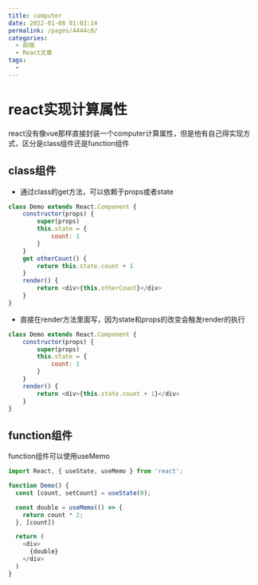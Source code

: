 ```yaml
---
title: computer
date: 2022-01-08 01:03:14
permalink: /pages/4444c0/
categories: 
  - 前端
  - React文章
tags: 
  - 
---
```


# react实现计算属性

react没有像vue那样直接封装一个computer计算属性，但是他有自己得实现方式，区分是class组件还是function组件

## class组件

* 通过class的get方法，可以依赖于props或者state

```js
class Demo extends React.Component {
    constructor(props) {
        super(props)
        this.state = {
            count: 1
        }
    }
    get otherCount() {
        return this.state.count + 1
    }
    render() {
        return <div>{this.otherCount}</div>
    }
}
```

* 直接在render方法里面写，因为state和props的改变会触发render的执行

```js
class Demo extends React.Component {
    constructor(props) {
        super(props)
        this.state = {
            count: 1
        }
    }
    render() {
        return <div>{this.state.count + 1}</div>
    }
}
```

## function组件

function组件可以使用useMemo

```js
import React, { useState, useMemo } from 'react';

function Demo() {
  const [count, setCount] = useState(0);

  const double = useMemo(() => {
    return count * 2;
  }, [count])

  return (
    <div>
      {double}
    </div>
  )
}
```
